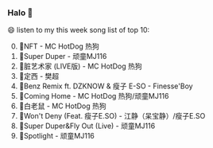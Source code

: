 

### Halo 👋

😄 listen to my this week song list of top 10:

0. 🌈NFT - MC HotDog 热狗
1. 🌈Super Duper - 顽童MJ116
2. 🌈脏艺术家 (LIVE版) - MC HotDog 热狗
3. 🌈定西 - 樊超
4. 🌈Benz Remix ft. DZKNOW & 瘦子 E-SO - Finesse'Boy
5. 🌈Coming Home - MC HotDog 热狗/顽童MJ116
6. 🌈白老鼠 - MC HotDog 热狗
7. 🌈Won't Deny (Feat. 瘦子E.SO) - 江静（呆宝静）/瘦子E.SO
8. 🌈Super Duper&Fly Out (Live) - 顽童MJ116
9. 🌈Spotlight - 顽童MJ116

